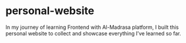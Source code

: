 # personal-website
In my journey of learning Frontend with Al-Madrasa platform, I built this personal website to collect and showcase everything I’ve learned so far.
